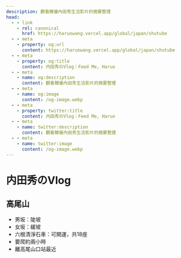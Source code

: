 ```yaml
---
description: 觀看聲優內田秀生活影片的摘要整理
head:
  - - link
    - rel: canonical
      href: https://haruowang.vercel.app/global/japan/shutube
  - - meta
    - property: og:url
      content: https://haruowang.vercel.app/global/japan/shutube
  - - meta
    - property: og:title
      content: 内田秀のVlog｜Feed Me, Haruo
  - - meta
    - name: og:description
      content: 觀看聲優內田秀生活影片的摘要整理
  - - meta
    - name: og:image
      content: /og-image.webp
  - - meta
    - property: twitter:title
      content: 内田秀のVlog｜Feed Me, Haruo
  - - meta
    - name: twitter:description
      content: 觀看聲優內田秀生活影片的摘要整理
  - - meta
    - name: twitter:image
      content: /og-image.webp
---
```


# 内田秀のVlog

<p><Badge type="info" text="🌱 Seedlings" /></P>

## 高尾山
- 男坂：陡坡
- 女坂：緩坡
- 六根清淨石車：可開運，共18座
- 要爬約兩小時
- 離高尾山口站最近